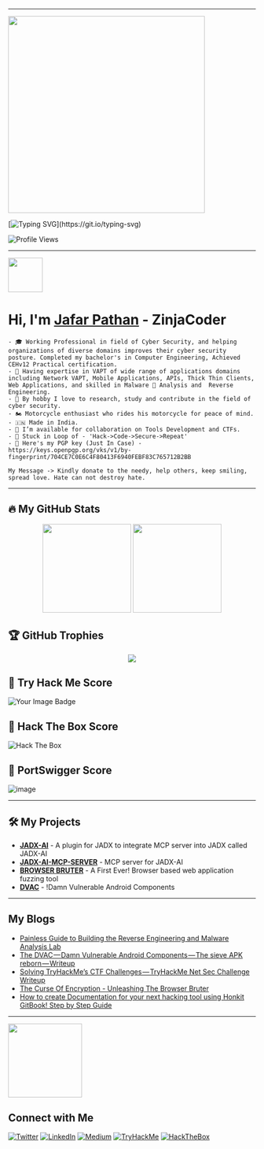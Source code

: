

<!--
**jafar-pathan/jafar-pathan** is a ✨ _special_ ✨ repository because its `README.md` (this file) appears on your GitHub profile.

Here are some ideas to get you started:

- 🔭 I’m currently working on ...
- 🌱 I’m currently learning ...
- 👯 I’m looking to collaborate on ...
- 🤔 I’m looking for help with ...
- 💬 Ask me about ...
- 📫 How to reach me: ...
- 😄 Pronouns: ...
- ⚡ Fun fact: ...
-->

---
<img src="https://raw.githubusercontent.com/zinja-coder/zinja-coder/main/neon-Zinja%20Coder.gif" widht="600px;" height="400px" align="center;"/>

[![Typing SVG](https://readme-typing-svg.herokuapp.com?color=00ff00&lines=Who+is+Jafar+Pathan?;A+Computer+Engineering+Student;Proud+to+be+Indian+🇮🇳;A+CyberSecurity+Enthusiast;Cyber+Security+Researcher;CTF+Player;Exploit+Artist;Ethical+Hacking+Related+Content+Creator;Penetrations+Tester;)](https://git.io/typing-svg)

![Profile Views](https://komarev.com/ghpvc/?username=zinja-coder&color=blue)

---
<img src = "https://raw.githubusercontent.com/MartinHeinz/MartinHeinz/master/wave.gif" width = 70px>

# Hi, I'm [Jafar Pathan]("https://www.jafarpathan.com/") - ZinjaCoder
```
- 🎓 Working Professional in field of Cyber Security, and helping organizations of diverse domains improves their cyber security posture. Completed my bachelor's in Computer Engineering, Achieved CEHv12 Practical certification.
- 🥷 Having expertise in VAPT of wide range of applications domains 
including Network VAPT, Mobile Applications, APIs, Thick Thin Clients, 
Web Applications, and skilled in Malware 🐞 Analysis and  Reverse 
Engineering.
- 🔭 By hobby I love to research, study and contribute in the field of cyber security.
- 🏍️ Motorcycle enthusiast who rides his motorcycle for peace of mind.
- 🇮🇳 Made in India.
- 🤝 I’m available for collaboration on Tools Development and CTFs.
- 🎯 Stuck in Loop of - 'Hack->Code->Secure->Repeat'
- 🔑 Here's my PGP key (Just In Case) - https://keys.openpgp.org/vks/v1/by-fingerprint/704CE7C0E6C4F80413F6940FEBF83C765712B2BB

My Message -> Kindly donate to the needy, help others, keep smiling, spread love. Hate can not destroy hate.
```

---

## 🔥 My GitHub Stats  
<div align="center">
  <img height="180em" src="https://github-readme-stats.vercel.app/api?username=zinja-coder&show_icons=true&theme=tokyonight&count_private=true" />
  <img height="180em" src="https://github-readme-streak-stats.herokuapp.com/?user=zinja-coder&theme=tokyonight" />
</div>

## 🏆 GitHub Trophies  
<div align="center">
  <img src="https://github-profile-trophy.vercel.app/?username=zinja-coder&theme=dracula&margin-w=15&row=1&column=7"/>
</div>

## 🎯 Try Hack Me Score
<img src="https://tryhackme-badges.s3.amazonaws.com/ZinjaCoder.png" alt="Your Image Badge"/>

## 🎯 Hack The Box Score
![Hack The Box](http://www.hackthebox.eu/badge/image/1123401)

## 🎯 PortSwigger Score

![image](https://github.com/user-attachments/assets/2a307d03-2657-4d5a-89e0-36703283c84c)

---

## 🛠 My Projects  

- **[JADX-AI](https://github.com/zinja-coder/jadx-ai)** - A plugin for JADX to integrate MCP server into JADX called JADX-AI
- **[JADX-AI-MCP-SERVER](https://github.com/zinja-coder/jadx-mcp-server)** - MCP server for JADX-AI
- **[BROWSER BRUTER](https://github.com/netsquare/BrowserBruter)** - A First Ever! Browser based web application fuzzing tool
- **[DVAC](https://github.com/zinja-coder/Damn-Vulnerable-Android-Components)** - !Damn Vulnerable Android Components

---

## My Blogs
<!-- BLOG-POST-LIST:START -->
- [Painless Guide to Building the Reverse Engineering and Malware Analysis Lab](https://medium.com/@jafarpathan/painless-guide-to-building-the-ultimate-reverse-engineering-and-malware-analysis-lab-d1c8f7b20594?source=rss-d2820fbdb0f------2)
- [The DVAC — Damn Vulnerable Android Components — The sieve APK reborn — Writeup](https://medium.com/@jafarpathan/the-dvac-damn-vulnerable-android-components-the-sieve-apk-reborn-writeup-e096600ec27d?source=rss-d2820fbdb0f------2)
- [Solving TryHackMe’s CTF Challenges — TryHackMe Net Sec Challenge Writeup](https://medium.com/@jafarpathan/solving-tryhackmes-ctf-challenges-tryhackme-net-sec-challenge-writeup-b138afa69641?source=rss-d2820fbdb0f------2)
- [The Curse Of Encryption - Unleashing The Browser Bruter](https://medium.com/@jafarpathan/the-curse-of-encryption-unleashing-the-browser-bruter-aa43384700cf?source=rss-d2820fbdb0f------2)
- [How to create Documentation for your next hacking tool using Honkit GitBook! Step by Step Guide](https://medium.com/@jafarpathan/how-to-create-documentation-for-your-next-hacking-tool-using-honkit-gitbook-step-by-step-guide-7e18dd863586?source=rss-d2820fbdb0f------2)
<!-- BLOG-POST-LIST:END -->

---
<img src='https://raw.githubusercontent.com/ShahriarShafin/ShahriarShafin/main/Assets/handshake.gif' width="150px">

## Connect with Me
[![Twitter](https://img.shields.io/badge/Twitter-@zinja_coder-1DA1F2?style=flat&logo=twitter&logoColor=white)](https://twitter.com/zinja_coder)
[![LinkedIn](https://img.shields.io/badge/LinkedIn-jafar%20pathan-0077B5?style=flat&logo=linkedin)](https://linkedin.com/in/jafar-pathan)
[![Medium](https://img.shields.io/badge/Medium-JafarPathan-black?style=flat&logo=medium)](https://medium.com/@jafarpathan)
[![TryHackMe](https://img.shields.io/badge/TryHackMe-ZinjaCoder-green?style=flat&logo=tryhackme)](https://tryhackme.com/p/ZinjaCoder)
[![HackTheBox](https://img.shields.io/badge/Hack%20The%20Box-ZinjaCoder)](https://app.hackthebox.com/profile/1123401)

